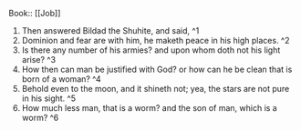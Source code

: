  Book:: [[Job]]
 1. Then answered Bildad the Shuhite, and said, ^1
 2. Dominion and fear are with him, he maketh peace in his high places. ^2
 3. Is there any number of his armies? and upon whom doth not his light arise? ^3
 4. How then can man be justified with God? or how can he be clean that is born of a woman? ^4
 5. Behold even to the moon, and it shineth not; yea, the stars are not pure in his sight. ^5
 6. How much less man, that is a worm? and the son of man, which is a worm? ^6
